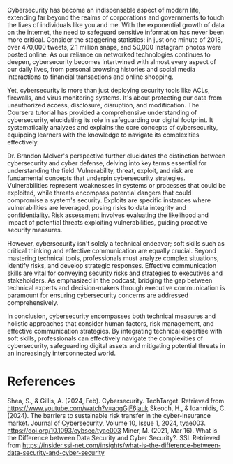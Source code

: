 Cybersecurity has become an indispensable aspect of modern life, extending far beyond the realms of corporations and governments to touch the lives of individuals like you and me. With the exponential growth of data on the internet, the need to safeguard sensitive information has never been more critical. Consider the staggering statistics: in just one minute of 2018, over 470,000 tweets, 2.1 million snaps, and 50,000 Instagram photos were posted online. As our reliance on networked technologies continues to deepen, cybersecurity becomes intertwined with almost every aspect of our daily lives, from personal browsing histories and social media interactions to financial transactions and online shopping.

Yet, cybersecurity is more than just deploying security tools like ACLs, firewalls, and virus monitoring systems. It's about protecting our data from unauthorized access, disclosure, disruption, and modification. The Coursera tutorial has provided a comprehensive understanding of cybersecurity, elucidating its role in safeguarding our digital footprint. It systematically analyzes and explains the core concepts of cybersecurity, equipping learners with the knowledge to navigate its complexities effectively.

Dr. Brandon McIver's perspective further elucidates the distinction between cybersecurity and cyber defense, delving into key terms essential for understanding the field. Vulnerability, threat, exploit, and risk are fundamental concepts that underpin cybersecurity strategies. Vulnerabilities represent weaknesses in systems or processes that could be exploited, while threats encompass potential dangers that could compromise a system's security. Exploits are specific instances where vulnerabilities are leveraged, posing risks to data integrity and confidentiality. Risk assessment involves evaluating the likelihood and impact of potential threats exploiting vulnerabilities, guiding proactive security measures.

However, cybersecurity isn't solely a technical endeavor; soft skills such as critical thinking and effective communication are equally crucial. Beyond mastering technical tools, professionals must analyze complex situations, identify risks, and develop strategic responses. Effective communication skills are vital for conveying security risks and strategies to executives and stakeholders. As emphasized in the podcast, bridging the gap between technical experts and decision-makers through executive communication is paramount for ensuring cybersecurity concerns are addressed comprehensively.

In conclusion, cybersecurity encompasses both technical measures and holistic approaches that consider human factors, risk management, and effective communication strategies. By integrating technical expertise with soft skills, professionals can effectively navigate the complexities of cybersecurity, safeguarding digital assets and mitigating potential threats in an increasingly interconnected world.

# References

Shea, S., & Gillis, A. (2024, Feb). Cybersecurity. TechTarget. Retrieved from https://www.youtube.com/watch?v=aogGjF6jauk
Skeoch, H., & Ioannidis, C. (2024). The barriers to sustainable risk transfer in the cyber-insurance market. Journal of Cybersecurity, Volume 10, Issue 1, 2024, tyae003. https://doi.org/10.1093/cybsec/tyae003
Miner, M. (2021, Mar 16). What is the Difference between Data Security and Cyber Security?. SSI. Retrieved from https://insider.ssi-net.com/insights/what-is-the-difference-between-data-security-and-cyber-security
